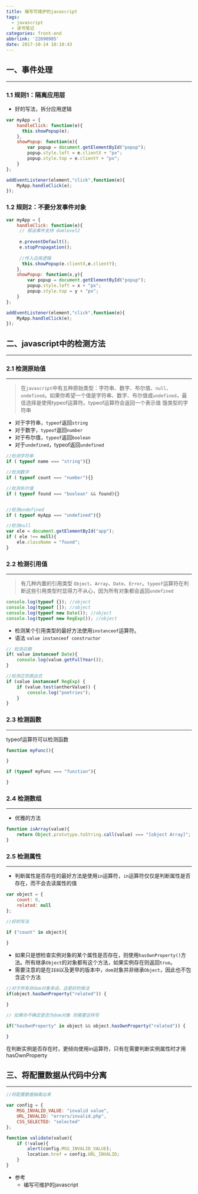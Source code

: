 ```yaml
---
title: 编写可维护的javascript
tags:
  - javascript
  - 读书笔记
categories: front-end
abbrlink: '22690905'
date: 2017-10-24 10:10:43
---
```



## 一、事件处理
---

### 1.1 规则1：隔离应用层

- 好的写法，拆分应用逻辑

```js
var myApp = {
    handleClick: function(e){
      this.showPopup(e);  
    },
    showPopup: function(e){
        var popup = document.getElementById("popup");
        popup.style.left = e.clientX + "px";
        popup.style.top = e.clientY + "px";
    }
};

addEventListener(element,"click",function(e){
    MyApp.handleClick(e);
});

```

### 1.2 规则2：不要分发事件对象

```js
var myApp = {
    handleClick: function(e){
     // 假设事件支持 domlevel2
     
     e.preventDefault();
     e.stopPropagation();
     
     //传入应用逻辑
      this.showPopup(e.clientX,e.clientY);  
    },
    showPopup: function(x,y){
        var popup = document.getElementById("popup");
        popup.style.left = x + "px";
        popup.style.top = y + "px";
    }
};

addEventListener(element,"click",function(e){
    MyApp.handleClick(e);
});

```

## 二、javascript中的检测方法
---

### 2.1 检测原始值
---

> 在`javascript`中有五种原始类型：字符串、数字、布尔值、`null`、`undefined`。如果你希望一个值是字符串、数字、布尔值或`undefined`，最佳选择是使用typeof运算符。typeof运算符会返回一个表示值 饿类型的字符串
 
- 对于字符串，`typeof`返回`string`
- 对于数字，`typeof`返回`number`
- 对于布尔值，`typeof`返回`boolean`
- 对于`undefined`，typeof返回`undefined`
 

```js
//检测字符串
if ( typeof name === "string"){}

//检测数字
if ( typeof count === "number"){}

//检测布尔值
if ( typeof found === "boolean" && found){}


//检测undefined
if ( typeof myApp === "undefined"){}

//检测null
var ele = document.getElementById("app");
if ( ele !== null){
    ele.className = "found";
}
```

### 2.2 检测引用值
---

> 有几种内置的引用类型 `Object`、`Array`、`Date`、`Error`。`typeof`运算符在判断这些引用类型时显得力不从心，因为所有对象都会返回`undefined`

```js
console.log(typeof {}); //object
console.log(typeof []); //object
console.log(typeof new Date()); //object
console.log(typeof new RegExp()); //object
```

- 检测某个引用类型的最好方法使用`instanceof`运算符。  
- 语法 `value instanceof constructor`

```js
// 检测日期
if( value instanceof Date){
    console.log(value.getFullYear());
}

//检测正则表达式
if (value instanceof RegExp) {
    if (value.test(antherValue)) {
        console.log("poetries");
    }
}
```


### 2.3 检测函数
---

typeof运算符可以检测函数

```js
function myFunc(){

}

if (typeof myFunc === "function"){

}

```

### 2.4 检测数组
---

- 优雅的方法

```js
function isArray(value){
    return Object.prototype.toString.call(value) === "[object Array]";
}
```

### 2.5 检测属性
---

- 判断属性是否存在的最好方法是使用`in`运算符，`in`运算符仅仅是判断属性是否存在，而不会去读属性的值

```js
var object = {
    count: 0,
    related: null
};

//好的写法

if ("count" in object){
    
}
```

- 如果只是想检查实例对象的某个属性是否存在，则使用`hasOwnProperty()`方法。所有继承`Object`的对象都有这个方法，如果实例存在则返回`true`。
- 需要注意的是在`IE8`以及更早的版本中，`dom`对象并非继承`Object`，因此也不包含这个方法

```js
//对于所有非dom对象来说，这是好的做法
if(object.hasOwnProperty("related")) {

}

// 如果你不确定是否为dom对象 则需要这样写

if("hasOwnProperty" in object && object.hasOwnProperty("related")) {

}
```

在判断实例是否存在时，更倾向使用in运算符，只有在需要判断实例属性时才用hasOwnProperty


## 三、将配置数据从代码中分离
---

```js
//将配置数据抽离出来

var config = {
    MSG_INVALID_VALUE: "invalid value",
    URL_INVALID: "errors/invalid.php",
    CSS_SELECTED: "selected"
};

function validate(value){
    if (!value){
        alert(config.MSG_INVALID_VALUE);
        location.href = config.URL_INVALID;
    }
}
```

- 参考
  - 编写可维护的javascript
